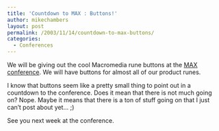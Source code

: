 ```yaml
---
title: 'Countdown to MAX : Buttons!'
author: mikechambers
layout: post
permalink: /2003/11/14/countdown-to-max-buttons/
categories:
  - Conferences
---
```



We will be giving out the cool Macromedia rune buttons at the [MAX conference][1]. We will have buttons for almost all of our product runes.

I know that buttons seem like a pretty small thing to point out in a countdown to the conference. Does it mean that there is not much going on? Nope. Maybe it means that there is a ton of stuff going on that I just can&#8217;t post about yet&#8230; ;)

See you next week at the conference.

 [1]: http://www.macromedia.com/macromedia/conference/